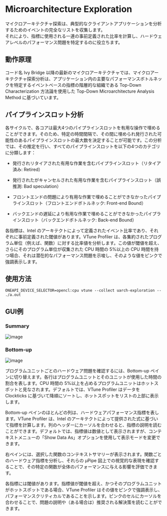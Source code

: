 # Microarchitecture Exploration
マイクロアーキテクチャ探索は、典型的なクライアントアプリケーションを分析するためのイベントの完全なリストを収集します。  
それにより、指標に使用される一連の事前定義された比率を計算し、ハードウェアレベルのパフォーマンス問題を特定するのに役立ちます。  

## 動作原理
コード名 Ivy Bridge 以降の最新のマイクロアーキテクチャでは、マイクロアーキテクチャ探索分析は、アプリケーション内の主要なパフォーマンスボトルネックを特定するイベントベースの指標の階層的な組織である Top-Down Characterization 方法論を使用した Top-Down Microarchitecture Analysis Method に基づいています。

## パイプラインスロット分析
各サイクルで、各コアは最大4つのパイプラインスロットを有用な操作で埋めることができます。そのため、特定の時間間隔で、その間に埋められ発行された可能性のあるパイプラインスロットの最大数を決定することが可能です。この分析では、その推定を行い、すべてのパイプラインスロットを以下の4つのカテゴリに分類します：

- 発行されリタイアされた有用な作業を含むパイプラインスロット（リタイア済み: Retired）

- 発行されたがキャンセルされた有用な作業を含むパイプラインスロット（誤推測: Bad speculation）

- フロントエンドの問題により有用な作業で埋めることができなかったパイプラインスロット（フロントエンドボトルネック: Front-end Bound）

- バックエンドの遅延により有用な作業で埋めることができなかったパイプラインスロット（バックエンドボトルネック: Back-end Bound）


各指標は、Intel のアーキテクトによって定義されたイベント比率であり、それぞれに事前定義された閾値があります。VTune Profiler は、各集約されたプログラム単位（例えば、関数）に対する比率値を分析します。この値が閾値を超え、さらにそのプログラム単位が収集された CPU 時間の 5%以上の CPU 時間を持つ場合、それは潜在的なパフォーマンス問題を示唆し、そのような値をピンクで強調表示します。

## 使用方法
```
ONEAPI_DEVICE_SELECTOR=opencl:cpu vtune --collect uarch-exploration -- ./a.out
```
## GUI例
### Summary
![image](https://github.com/user-attachments/assets/95d51232-f1a1-4805-a66b-71684863b6c4)

### Bottom-up
![image](https://github.com/user-attachments/assets/f618f157-f6c2-4098-92ca-04153f97f025)

プログラムユニットごとのハードウェア問題を確認するには、Bottom-up ペインに切り替えます。各行はプログラムユニットとそのユニットが使用した時間の割合を表します。CPU 時間の 5%以上を占めるプログラムユニットはホットスポットと見なされます。デフォルトでは、VTune Profiler はデータを Clockticks に基づいて降順にソートし、ホットスポットをリストの上部に表示します。

Bottom-up ペインのほとんどの列は、ハードウェアパフォーマンス指標を表します。VTune Profiler は、Intel のアーキテクトによって提供された式に基づいて指標を計算します。列のヘッダーにカーソルを合わせると、指標の説明を読むことができます。デフォルトでは、指標値は数値として表示されますが、コンテキストメニューの「Show Data As」オプションを使用して表示モードを変更できます。

右ペインには、選択した関数のコンテキストサマリーが表示されます。関数ごとのハードウェア指標を分析し、それらの µPipe 図上での視覚的な表現を確認することで、その特定の関数が全体のパフォーマンスに与える影響を評価できます。

各指標には閾値があります。指標値が閾値を超え、かつそのプログラムユニットがホットスポットである場合、VTune Profiler はその値をピンクで強調表示し、パフォーマンスクリティカルであることを示します。ピンクのセルにカーソルを合わせることで、問題の説明や（ある場合は）推奨される解決策を読むことができます。

